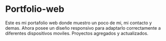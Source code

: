 # Portfolio-web
Este es mi portafolio web donde muestro un poco de mi, mi contacto y demas.
Ahora posee un diseño responsivo para adaptarlo correctamente a diferentes dispositivos moviles.
Proyectos agregados y actualizados.
